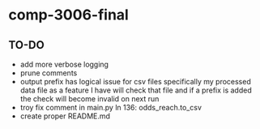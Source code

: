# comp-3006-final

## TO-DO
  * add more verbose logging
  * prune comments
  * output prefix has logical issue for csv files specifically my processed data file as a feature I have will check that file and if a prefix is added the check will become invalid on next run
  * troy fix comment in main.py ln 136: odds_reach.to_csv
  * create proper README.md
